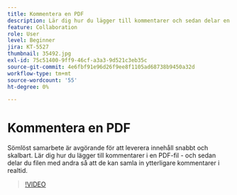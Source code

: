 ```yaml
---
title: Kommentera en PDF
description: Lär dig hur du lägger till kommentarer och sedan delar en PDF för granskning med andra
feature: Collaboration
role: User
level: Beginner
jira: KT-5527
thumbnail: 35492.jpg
exl-id: 75c51400-9ff9-46cf-a3a3-9d521c3eb35c
source-git-commit: 4e6fbf91e96d26f9ee8f1105ad68738b9450a32d
workflow-type: tm+mt
source-wordcount: '55'
ht-degree: 0%

---
```


# Kommentera en PDF

Sömlöst samarbete är avgörande för att leverera innehåll snabbt och skalbart. Lär dig hur du lägger till kommentarer i en PDF-fil - och sedan delar du filen med andra så att de kan samla in ytterligare kommentarer i realtid.

>[!VIDEO](https://video.tv.adobe.com/v/35492?quality=12&learn=on&hidetitle=true)
